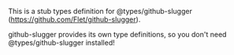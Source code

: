 This is a stub types definition for @types/github-slugger (https://github.com/Flet/github-slugger).

github-slugger provides its own type definitions, so you don't need @types/github-slugger installed!